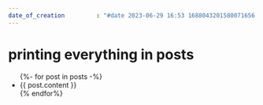 ```yaml
---
date_of_creation         : "#date 2023-06-29 16:53 1688043201580071656 GMT"
---
```



# printing everything in posts

<ul>
{%- for post in posts -%}
  <li>
  {{ post.content }}
  </li>
  {% endfor%}
</ul>
